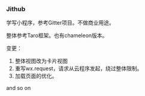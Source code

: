 ### Jithub

学写小程序，参考Gitter项目。不做商业用途。

整体参考Taro框架。也有chameleon版本。

变更：
1. 整体视图改为卡片视图
2. 重写wx.request，请求从云程序发起，绕过整体限制。
3. 加载页面的优化。


and so on
